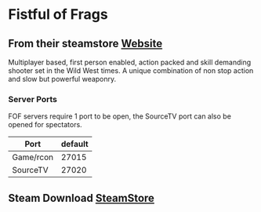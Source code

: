 # Fistful of Frags

## From their steamstore [Website](https://store.steampowered.com/app/265630/Fistful_of_Frags/)

Multiplayer based, first person enabled, action packed and skill demanding shooter set in the Wild West times. A unique combination of non stop action and slow but powerful weaponry.

### Server Ports
FOF servers require 1 port to be open, the SourceTV port can also be opened for spectators.

| Port      | default |
|-----------|---------|
| Game/rcon | 27015   |
| SourceTV  | 27020   |

## Steam Download [SteamStore](https://store.steampowered.com/app/265630/Fistful_of_Frags/)
